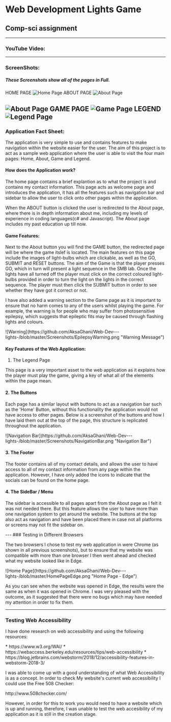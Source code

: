 # Web Development Lights Game
## Comp-sci assignment
---
### **YouTube Video:**



---
### **ScreenShots:**
##### These Screenshots show all of the pages in Full.
HOME PAGE
![Home Page](https://github.com/AksaGhani/Web-Dev---lights-/blob/master/Screenshots/HomePage.png "Home Page")
ABOUT PAGE
![About Page](https://github.com/AksaGhani/Web-Dev---lights-/blob/master/Screenshots/AboutPage%20FirstHalf.png "About Page 1")

![About Page](https://github.com/AksaGhani/Web-Dev---lights-/blob/master/Screenshots/AboutPage%20SecondHalf.png "About Page 2")
GAME PAGE
![Game Page](https://github.com/AksaGhani/Web-Dev---lights-/blob/master/Screenshots/GamePage.png "Game Page")
LEGEND
![Legend Page](https://github.com/AksaGhani/Web-Dev---lights-/blob/master/Screenshots/LegendPage.png "Legend Page")
---
### **Application Fact Sheet:**
 The application is very simple to use and contains features to make navigation within the website easier for the user. The aim of this project is to act as a sample web application where the user is able to visit the four main pages: Home, About, Game and Legend.

#### How does the Application work?
<p> The home page contains a brief explantion as to what the project is and contains my contact information. This page acts as welcome page and introduces the application, it has all the features such as navigation bar and sidebar to allow the user to click onto other pages within the application.</p>

<p> When the ABOUT button is clicked the user is redirected to the About page, where there is in depth information about me, including my levels of experience in coding languages(c# and Javascript). The About page includes my past education up till now. </p>

#### **Game Features:**
<p> Next to the About button you will find the GAME button, the redirected page will be where the game itslef is located. The main features on this page include the images of light-bulbs which are clickable, as well as the GO, SUBMIT and RESET buttons. The aim of the Game is that the player presses GO, which in turn will present a light sequence in the SMB lab. Once the lights have all turned off the player must click on the correct coloured light-bulbs provided in order to turn the light on the lights in the correct sequence. The player must then click the SUBMIT button in order to see whether they have got it correct or not.</p>

<p> I have also added a warning section to the Game page as it is important to ensure that no harm comes to any of the users whilst playing the game. For example, the warning is for people who may suffer from photosensitive epilepsy, which suggests that epileptic fits may be caused through flashing lights and colours.</p>
![Warning](https://github.com/AksaGhani/Web-Dev---lights-/blob/master/Screenshots/EpilepsyWarning.png "Warning Message")

#### Key Features of the Web Application:
 1. The Legend Page
<p> This page is a very important asset to the web application as it explains how the player must play the game, giving a key of what all of the elements within the page mean. </p>

#### 2. The Buttons 
<p> Each page has a similar layout with buttons to act as a navigation bar such as the 'Home' Button, without this functionality the application would not have access to other pages. Below is a screenshot of the buttons and how I have laid them out at the top of the page, this structure is replicated throughout the application.</p>
![Navigation Bar](https://github.com/AksaGhani/Web-Dev---lights-/blob/master/Screenshots/NavigationBar.png "Navigation Bar")

#### 3. The Footer
<p>The footer contains all of my contact details, and allows the user to have access to all of my contact information from any page within the application. However, I have only added the icons to indicate that the socials can be found on the home page.  </p>

#### 4. The SideBar / Menu
<p>The sidebar is accessible to all pages apart from the About page as I felt it was not needed there. But this feature allows the user to have more than one navigation system to get around the website. The buttons at the top also act as navigation and have been placed there in case not all platforms or screens may not fit the sidebar on. </p>
---
### Testing in Different Browsers
<p>The two browsers I chose to test my web application in were Chrome (as shown in all previous screenshots), but to ensure that my website was compatible with more than one browser I then went ahead and checked what my website looked like in Edge.</p>
![Home Page](https://github.com/AksaGhani/Web-Dev---lights-/blob/master/HomePageEdge.png "Home Page - Edge")
<p> As you can see when the website was opened in Edge, the results were the same as when it was opened in Chrome. I was very pleased with the outcome, as it suggested that there were no bugs which may have needed my attention in order to fix them.</p>

---
### Testing Web Accessibility 
<p>I have done research on web accessibility and using the following resources: </p>
* https://www.w3.org/WAI/ 
* https://webaccess.berkeley.edu/resources/tips/web-accessibility
* https://blog.jetbrains.com/webstorm/2018/12/accessibility-features-in-webstorm-2018-3/ 
<p> I was able to come up with a good understanding of what Web Accessibility is as a concept. In order to check My website's current web accessibility I could use the Free 508 Checker:</p>
http://www.508checker.com/ 
<p> However, in order for this to work you would need to have a website which is up and running, therefore, I was unable to test the web accesibility of my application as it is still in the creation stage. </p>

